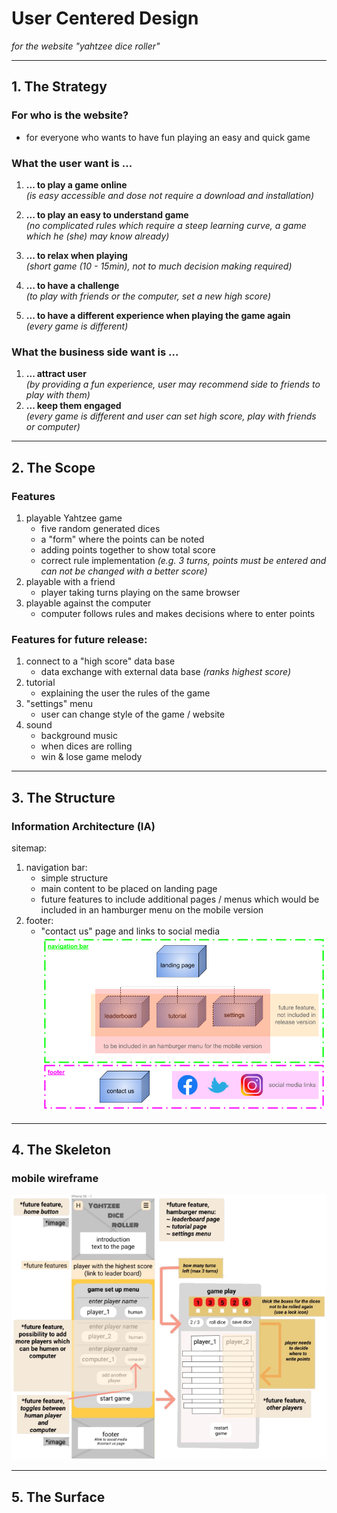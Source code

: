 # **U**ser **C**entered **D**esign  
*for the website "yahtzee dice roller"*
***
## 1. The **Strategy**  
### For who is the website?  
- for everyone who wants to have fun playing an easy and quick game  
### **What the user want is ...**  
1. **... to play a game online**  
    *(is easy accessible and dose not require a download and installation)*    
  
2. **... to play an easy to understand game**  
    *(no complicated rules which require a steep learning curve, a game which he (she) may know already)*  
  
3. **... to relax when playing**  
    *(short game (10 - 15min), not to much decision making required)*
  
4. **... to have a challenge**  
    *(to play with friends or the computer, set a new high score)*

5. **... to have a different experience when playing the game again**  
    *(every game is different)*  

### **What the business side want is ...**  
   1. **... attract user**  
    *(by providing a fun experience, user may recommend side to friends to play with them)*
   2. **... keep them engaged**  
   *(every game is different and user can set high score, play with friends or computer)*  

***
## 2. The **Scope**  
### **Features**
1. playable Yahtzee game
    - five random generated dices
    - a "form" where the points can be noted
    - adding points together to show total score
    - correct rule implementation *(e.g. 3 turns, points must be entered and can not be changed with a better score)*
2. playable with a friend
    - player taking turns playing on the same browser
3. playable against the computer
    - computer follows rules and makes decisions where to enter points  
### **Features for future release:**
1. connect to a "high score" data base
    - data exchange with external data base *(ranks highest score)*
2. tutorial
    - explaining the user the rules of the game
3. "settings" menu
    - user can change style of the game / website
4. sound
    - background music
    - when dices are rolling
    - win & lose game melody
***
## 3. The **Structure**  
### **Information Architecture** (IA)  
sitemap:
1. navigation bar:
    - simple structure
    - main content to be placed on landing page
    - future features to include additional pages / menus which would be included in an hamburger menu on the mobile version  
2. footer:
    - "contact us" page and links to social media
![sitemap](../images/doc/sitemap_yahtzee-dice-roller.webp)

***
## 4. The **Skeleton**  
### mobile wireframe
![mobile wireframe](../images/doc/wireframe_yahtzee-dice-roller_700.webp)  


***
## 5. The **Surface**  

